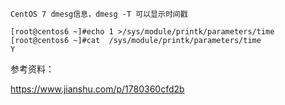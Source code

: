 ```
CentOS 7 dmesg信息，dmesg -T 可以显示时间戳

[root@centos6 ~]#echo 1 >/sys/module/printk/parameters/time
[root@centos6 ~]#cat  /sys/module/printk/parameters/time
Y

```


参考资料：

https://www.jianshu.com/p/1780360cfd2b
